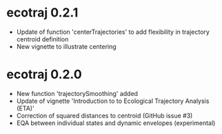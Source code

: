 # ecotraj 0.2.1
* Update of function 'centerTrajectories' to add flexibility in trajectory centroid definition
* New vignette to illustrate centering

# ecotraj 0.2.0
* New function 'trajectorySmoothing' added
* Update of vignette 'Introduction to to Ecological Trajectory Analysis (ETA)'
* Correction of squared distances to centroid (GitHub issue #3)
* EQA between individual states and dynamic envelopes (experimental)
